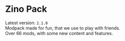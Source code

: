# Zino Pack

Latest version: `2.1.0`\
Modpack made for fun, that we use to play with friends. \
Over 66 mods, with some new content and features.
